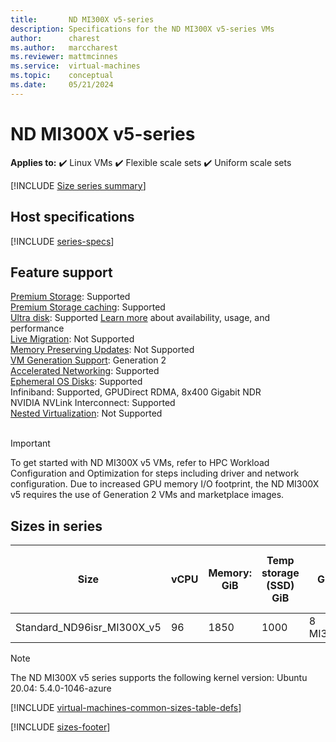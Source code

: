 ```yaml
---
title:       ND MI300X v5-series
description: Specifications for the ND MI300X v5-series VMs
author:      charest 
ms.author:   marccharest 
ms.reviewer: mattmcinnes
ms.service:  virtual-machines
ms.topic:    conceptual
ms.date:     05/21/2024
---
```


# ND MI300X v5-series

**Applies to:** :heavy_check_mark: Linux VMs :heavy_check_mark: Flexible scale sets :heavy_check_mark: Uniform scale sets

[!INCLUDE [Size series summary](./includes/nd-mi300x-v5-series-summary.md)]

## Host specifications
[!INCLUDE [series-specs](./includes/nd-mi300x-v5-series-specs.md)]

## Feature support
[Premium Storage](premium-storage-performance.md): Supported<br>
[Premium Storage caching](premium-storage-performance.md): Supported<br>
[Ultra disk](disks-types.md#ultra-disks): Supported [Learn more](https://techcommunity.microsoft.com/t5/azure-compute/ultra-disk-storage-for-hpc-and-gpu-vms/ba-p/2189312) about availability, usage, and performance <br>
[Live Migration](maintenance-and-updates.md): Not Supported<br>
[Memory Preserving Updates](maintenance-and-updates.md): Not Supported<br>
[VM Generation Support](generation-2.md): Generation 2<br>
[Accelerated Networking](../virtual-network/create-vm-accelerated-networking-cli.md): Supported <br>
[Ephemeral OS Disks](ephemeral-os-disks.md): Supported <br>
Infiniband: Supported, GPUDirect RDMA, 8x400 Gigabit NDR <br>
NVIDIA NVLink Interconnect: Supported <br>
[Nested Virtualization](/virtualization/hyper-v-on-windows/user-guide/nested-virtualization): Not Supported <br>
<br> 

>[!IMPORTANT]
>To get started with ND MI300X v5 VMs, refer to HPC Workload Configuration and Optimization for steps including driver and network configuration. Due to increased GPU memory I/O footprint, the ND MI300X v5 requires the use of Generation 2 VMs and marketplace images.

## Sizes in series

| Size                | vCPU | Memory: GiB | Temp storage (SSD) GiB | GPU                        | GPU Memory GiB | Max data disks | Max uncached disk throughput: IOPS/MBps | Max network bandwidth  | Max NICs |
|---------------------|------|------------|------------------------|----------------------------|----------------|----------------|-----------------------------------------|------------------------------|----------|
| Standard_ND96isr_MI300X_v5 | 96 | 1850 | 1000 | 8 MI300X | 80 | 32 | 40800/612 | 80,000 Mbps | 8 |

>[!NOTE]
>The ND MI300X v5 series supports the following kernel version: Ubuntu 20.04: 5.4.0-1046-azure

[!INCLUDE [virtual-machines-common-sizes-table-defs](../../../../includes/virtual-machines-common-sizes-table-defs.md)]

[!INCLUDE [sizes-footer](../includes/sizes-footer.md)]
